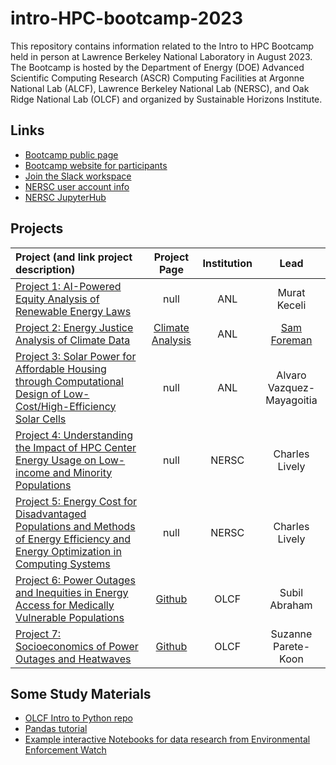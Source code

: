 # intro-HPC-bootcamp-2023
This repository contains information related to the Intro to HPC Bootcamp held in person at Lawrence Berkeley National Laboratory in August 2023. The Bootcamp is hosted by the Department of Energy (DOE) Advanced Scientific Computing Research (ASCR) Computing Facilities at Argonne National Lab (ALCF), Lawrence Berkeley National Lab (NERSC), and Oak Ridge National Lab (OLCF) and organized by Sustainable Horizons Institute.

## Links

* [Bootcamp public page](https://shinstitute.org/intro-to-hpc-bootcamp/)
* [Bootcamp website for participants](https://shinstitute.org/energy-justice-bootcamp-2023/)
* [Join the Slack workspace](https://join.slack.com/t/introtohpcbootcamp/shared_invite/zt-1zib8v8o7-YScKtNaFBoLif2EvdhcYcQ)
* [NERSC user account info](https://docs.google.com/document/d/1LgeRCeqpROkfsQ7hmnPJTmRwooHJkpSRXkFxQr0hQhw/)
* [NERSC JupyterHub](https://jupyter.nersc.gov)

## Projects
| **Project (and link project description)**                                                                                                                                                                                                                                    | Project Page                                                                              | Institution              | **Lead**                                      |
|:----------------------------------------------------------------------------------------------------------------------------------------------------------------------------------------------------------------------------------------------------------------------------- |:-----------------------------------------------------------------------------------------:|:------------------------:|:---------------------------------------------:|
| [Project 1: AI-Powered Equity Analysis of Renewable Energy Laws](https://shinstitute.org/ai-powered-equity-analysis-of-renewable-energy-laws/)                                                                                                                                           | null                                                                                      | ANL                      | Murat Keceli                                  |
| [Project 2: Energy Justice Analysis of Climate Data](https://shinstitute.org/energy-justice-analysis-of-climate-data/)                                                                                                                                                                   | [Climate Analysis](https://saforem2.github.io/climate-analysis)                           | ANL                      | [Sam Foreman](https://samforeman.me)          |
| [Project 3: Solar Power for Affordable Housing through Computational Design of Low-Cost/High-Efficiency Solar Cells](https://shinstitute.org/solar-power-for-affordable-housing-through-computational-design-of-low-cost-high-efficiency-solar-cells/)                                   | null                                                                                      | ANL                      | Alvaro Vazquez-Mayagoitia                     |
| [Project 4: Understanding the Impact of HPC Center Energy Usage on Low-income and Minority Populations](https://shinstitute.org/understanding-the-impact-of-hpc-center-energy-usage-on-low-income-and-minority-populations/)                                                             | null                                                                                      | NERSC                    | Charles Lively                                |
| [Project 5: Energy Cost for Disadvantaged Populations and Methods of Energy Efficiency and Energy Optimization in Computing Systems](https://shinstitute.org/energy-cost-for-disadvantaged-populations-and-methods-of-energy-efficiency-and-energy-optimization-in-computing-systems/)   | null                                                                                      | NERSC                    | Charles Lively                                |
| [Project 6: Power Outages and Inequities in Energy Access for Medically Vulnerable Populations](https://shinstitute.org/power-outages-and-inequities-in-energy-access-for-medically-vulnerable-populations/)                                                                             | [Github](https://github.com/secondspass/power_outages_medically_vulnerable_populations/)  | OLCF                     | Subil Abraham                                 |
| [Project 7: Socioeconomics of Power Outages and Heatwaves](https://shinstitute.org/socioeconomics-of-power-outages-and-heatwaves/)                                                                                                                                                       | [Github](https://github.com/suzannepk/power_outages_socioeconomics-)                      | OLCF                     | Suzanne Parete-Koon                           |

## Some Study Materials

* [OLCF Intro to Python repo](https://github.com/olcf/foundational_hpc_skills/tree/master/intro_to_python)
* [Pandas tutorial](https://www.activestate.com/resources/quick-reads/what-is-pandas-in-python-everything-you-need-to-know/)
* [Example interactive Notebooks for data research from Environmental Enforcement Watch](https://www.environmentalenforcementwatch.org/data/notebooks)
